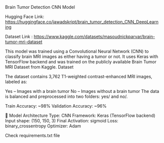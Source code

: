 Brain Tumor Detection CNN Model

Hugging Face Link:
https://huggingface.co/jawadskript/brain_tumor_detection_CNN_DeepLearning

Dataset Link : https://www.kaggle.com/datasets/masoudnickparvar/brain-tumor-mri-dataset

This model was trained using a Convolutional Neural Network (CNN) to classify brain MRI images as either having a tumor or not. It uses Keras with TensorFlow backend and was trained on the publicly available Brain Tumor MRI Dataset from Kaggle. Dataset

The dataset contains 3,762 T1-weighted contrast-enhanced MRI images, labeled as:

Yes – Images with a brain tumor
No – Images without a brain tumor
The data is balanced and preprocessed into two folders: yes/ and no/.

Train Accuracy: ~98% Validation Accuracy: ~96%

🧠 Model Architecture
Type: CNN
Framework: Keras (TensorFlow backend)
Input shape: (150, 150, 3)
Final Activation: sigmoid
Loss: binary_crossentropy
Optimizer: Adam

Check requirements.txt file
